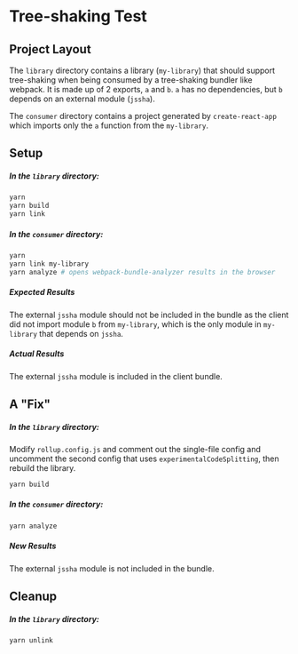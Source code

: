 # Tree-shaking Test

## Project Layout

The `library` directory contains a library (`my-library`) that should support
tree-shaking when being consumed by a tree-shaking bundler like webpack. It is
made up of 2 exports, `a` and `b`. `a` has no dependencies, but `b` depends on
an external module (`jssha`).

The `consumer` directory contains a project generated by `create-react-app`
which imports only the `a` function from the `my-library`.

## Setup

##### In the `library` directory:

```sh
yarn
yarn build
yarn link
```

##### In the `consumer` directory:

```sh
yarn
yarn link my-library
yarn analyze # opens webpack-bundle-analyzer results in the browser
```

##### Expected Results

The external `jssha` module should not be included in the bundle as the client
did not import module `b` from `my-library`, which is the only module in
`my-library` that depends on `jssha`.

##### Actual Results

The external `jssha` module is included in the client bundle.

## A "Fix"

##### In the `library` directory:

Modify `rollup.config.js` and comment out the single-file config and uncomment
the second config that uses `experimentalCodeSplitting`, then rebuild the
library.

```sh
yarn build
```

##### In the `consumer` directory:

```sh
yarn analyze
```

##### New Results

The external `jssha` module is not included in the bundle.

## Cleanup

##### In the `library` directory:

```sh
yarn unlink
```
